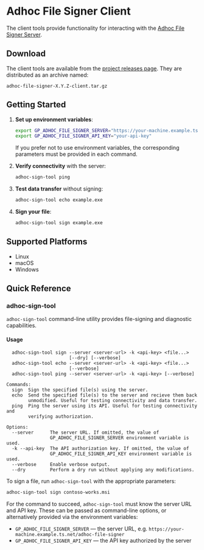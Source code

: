 # Adhoc File Signer Client

The client tools provide functionality for interacting with the
[Adhoc File Signer Server](https://github.com/gapotchenko/adhoc-file-signer/tree/main/source/server).

## Download

The client tools are available from the
[project releases page](https://github.com/gapotchenko/adhoc-file-signer/releases).
They are distributed as an archive named:

```
adhoc-file-signer-X.Y.Z-client.tar.gz
```

## Getting Started

1. **Set up environment variables**:

   ```sh
   export GP_ADHOC_FILE_SIGNER_SERVER="https://your-machine.example.ts.net/adhoc-file-signer"
   export GP_ADHOC_FILE_SIGNER_API_KEY="your-api-key"
   ```

   If you prefer not to use environment variables, the corresponding parameters
   must be provided in each command.

2. **Verify connectivity** with the server:

   ```sh
   adhoc-sign-tool ping
   ```

3. **Test data transfer** without signing:

   ```sh
   adhoc-sign-tool echo example.exe
   ```

4. **Sign your file**:

   ```sh
   adhoc-sign-tool sign example.exe
   ```

## Supported Platforms

- Linux
- macOS
- Windows

## Quick Reference

### adhoc-sign-tool

`adhoc-sign-tool` command-line utility provides file-signing and diagnostic
capabilities.

#### Usage

```
  adhoc-sign-tool sign --server <server-url> -k <api-key> <file...>
                       [--dry] [--verbose]
  adhoc-sign-tool echo --server <server-url> -k <api-key> <file...>
                       [--verbose]
  adhoc-sign-tool ping --server <server-url> -k <api-key> [--verbose]

Commands:
  sign  Sign the specified file(s) using the server.
  echo  Send the specified file(s) to the server and recieve them back
        unmodified. Useful for testing connectivity and data transfer.
  ping  Ping the server using its API. Useful for testing connectivity and
        verifying authorization.

Options:
  --server      The server URL. If omitted, the value of
                GP_ADHOC_FILE_SIGNER_SERVER environment variable is used.
  -k --api-key  The API authorization key. If omitted, the value of
                GP_ADHOC_FILE_SIGNER_API_KEY environment variable is used.
  --verbose     Enable verbose output.
  --dry         Perform a dry run without applying any modifications.
```

To sign a file, run `adhoc-sign-tool` with the appropriate parameters:

```sh
adhoc-sign-tool sign contoso-works.msi
```

For the command to succeed, `adhoc-sign-tool` must know the server URL and API
key. These can be passed as command-line options, or alternatively provided via
the environment variables:

- `GP_ADHOC_FILE_SIGNER_SERVER` — the server URL, e.g.
  `https://your-machine.example.ts.net/adhoc-file-signer`
- `GP_ADHOC_FILE_SIGNER_API_KEY` — the API key authorized by the server
